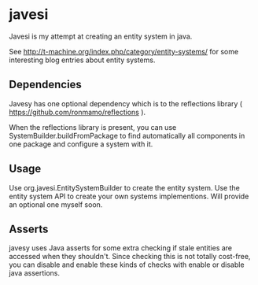 javesi
======

Javesi is my attempt at creating an entity system in java. 

See http://t-machine.org/index.php/category/entity-systems/ for some 
interesting blog entries about entity systems.

Dependencies
------------

Javesy has one optional dependency which is to the reflections library ( https://github.com/ronmamo/reflections ).

When the reflections library is present, you can use SystemBuilder.buildFromPackage to find automatically
all components in one package and configure a system with it.

Usage
-----

Use org.javesi.EntitySystemBuilder to create the entity system. Use the entity system API to create your own systems
implementions. Will provide an optional one myself soon.

Asserts
-------
javesy uses Java asserts for some extra checking if stale entities are accessed when they shouldn't. Since checking this is not totally cost-free, you can disable and enable these kinds of checks with enable or disable java assertions.
